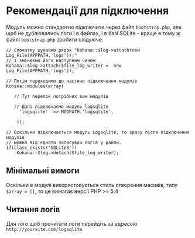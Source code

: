 # Рекомендації для підключення
Модуль можна стандартно підключити через файл `bootstrap.php`, але щоб не дублювались логи і в файлах, і в базі SQLite - краще в тому ж файлі `bootstrap.php` зробити слідуюче:
~~~
// Спочатку шукаємо рядок "Kohana::$log->attach(new Log_File(APPPATH.'logs'));"
// і змінюємо його наступним чином
Kohana::$log->attach($file_log_writer =  new Log_File(APPPATH.'logs'));

// Потім переходимо до частини підключення модулів
Kohana::modules(array(

   // Тут перелік потрібних вам модулів

   // Далі підключаємо модуль logsqlite
	 'logsqlite'  => MODPATH.'logsqlite',

	));

// Оскільки підключається модуль Logsqlite, то зразу після підключення модулів
// можна від'єднати записувач логів у файли.
if(class_exists('SQLite3'))
	Kohana::$log->detach($file_log_writer);
~~~
## Мінімальні вимоги
Оскільки в модулі використовується стиль створення масивів, типу `$array = []`, то це вимагає версії PHP >= 5.4
## Читання логів
Для того щоб прочитати логи перейдіть за адресою `http://yoursite.com/logsqlite`